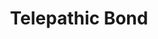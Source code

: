 ---
title: "Telepathic Bond"
permalink: /spells/telepathic-bond/
tags:
  - Spell
  - 5th Level
  - Divination
available_for:
  - Wizard
level: "5th Level"
school: "Divination"
range: "30 ft"
comp:
  - V
  - S
  - M
material: "pieces of eggshell from two different kinds of creatures"
duration: "1 Hour"
ritual: true
description: |
  You forge a telepathic link among up to eight willing creatures of your choice within range, psychically linking each creature to all the others for the duration. Creatures with Intelligence scores of 2 or less aren't affected by this spell.

  Until the spell ends, the targets can communicate telepathically through the bond whether or not they have a common language. The communication is possible over any distance, though it can't extend to other planes of existence.
excerpt: "You forge a telepathic link among up to eight willing creatures of your choice within range, psychically linking each creature to all the others for the duration."
source: "Basic Rules"
---